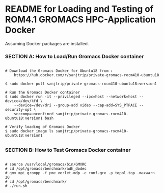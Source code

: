 # README for Loading and Testing of ROM4.1 GROMACS HPC-Application Docker

Assuming Docker packages are installed.


### SECTION A: How to Load/Run Gromacs Docker container
```

# Download the Gromacs Docker for Ubuntu18 from :
	https://hub.docker.com/r/sanjtrip/private-gromacs-rocm410-ubuntu18

$ sudo docker pull sanjtrip/private-gromacs-rocm410-ubuntu18:version1

# Run the Gromacs Docker container 
$ sudo docker run -it --privileged --ipc=host --network=host --device=/dev/kfd \
	--device=/dev/dri --group-add video --cap-add=SYS_PTRACE --security-opt \
	seccomp=unconfined sanjtrip/private-gromacs-rocm410-ubuntu18:version1 bash

# Verify loading of Gromacs Docker
$ sudo docker image ls sanjtrip/private-gromacs-rocm410-ubuntu18:version1
```


##
### SECTION B: How to Test Gromacs Docker container
```

# source /usr/local/gromacs/bin/GMXRC
# cd /opt/gromacs/benchmark/adh_dodec
# gmx_mpi grompp -f pme_verlet.mdp -c conf.gro -p topol.top -maxwarn 20
# cd /opt/gromacs/benchmark/
# ./run.sh
```

